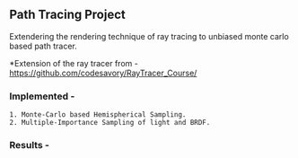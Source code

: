 ## Path Tracing Project

Extendering the rendering technique of ray tracing to unbiased monte carlo based path tracer.

*Extension of the ray tracer from - https://github.com/codesavory/RayTracer_Course/

### Implemented - 

    1. Monte-Carlo based Hemispherical Sampling.
    2. Multiple-Importance Sampling of light and BRDF.

### Results - 
